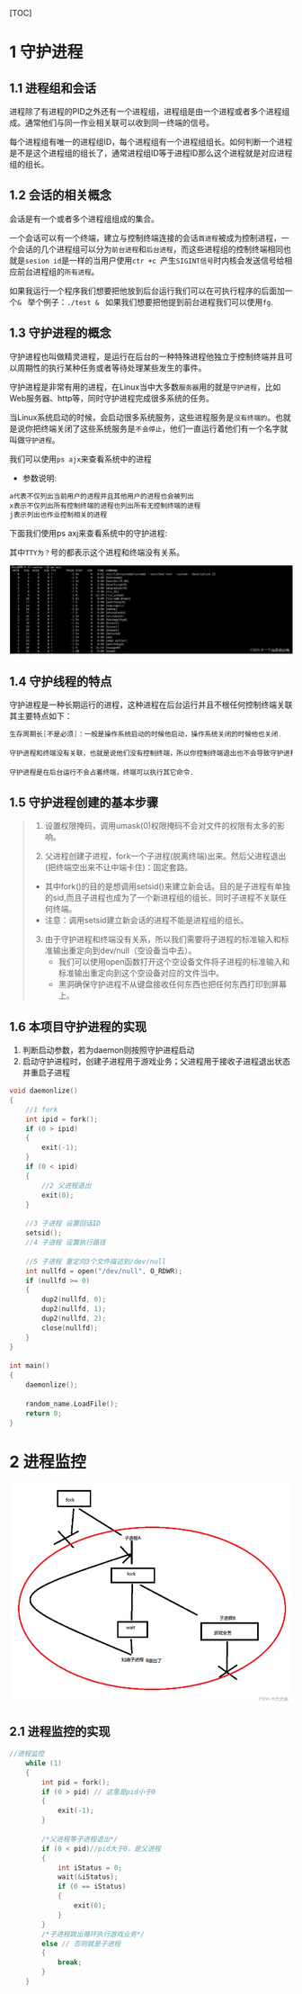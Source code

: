 [TOC]


# 1 守护进程
## 1.1 进程组和会话
进程除了有进程的PID之外还有一个进程组，进程组是由一个进程或者多个进程组成。通常他们与同一作业相关联可以收到同一终端的信号。

每个进程组有唯一的进程组ID，每个进程组有一个进程组组长。如何判断一个进程是不是这个进程组的组长了，通常进程组ID等于进程ID那么这个进程就是对应进程组的组长。

## 1.2 会话的相关概念
会话是有一个或者多个进程组组成的集合。

一个会话可以有一个终端，建立与控制终端连接的会话`首进程`被成为控制进程，一个会话的几个进程组可以分为`前台进程`和`后台进程`，而这些进程组的控制终端相同也就是`sesion id`是一样的当用户使用`ctr +c `产生`SIGINT信号`时内核会发送信号给相应前台进程组的`所有进程`。

如果我运行一个程序我们想要把他放到后台运行我们可以在可执行程序的后面加一个`& `
举个例子：`./test & `
如果我们想要把他提到前台进程我们可以使用`fg`.

## 1.3 守护进程的概念
守护进程也叫做精灵进程，是运行在后台的一种特殊进程他独立于控制终端并且可以周期性的执行某种任务或者等待处理某些发生的事件。

守护进程是非常有用的进程，在Linux当中大多数`服务器`用的就是`守护进程`，比如Web服务器、http等，同时守护进程完成很多系统的任务。

当Linux系统启动的时候，会启动很多系统服务，这些进程服务是`没有终端的`。也就是说你把终端关闭了这些系统服务是`不会停止`，他们一直运行着他们有一个名字就叫做`守护进程`。

我们可以使用`ps ajx`来查看系统中的进程

- 参数说明:

```c
a代表不仅列出当前用户的进程并且其他用户的进程也会被列出
x表示不仅列出所有控制终端的进程也列出所有无控制终端的进程
j表示列出也作业控制相关的进程
```

下面我们使用ps axj来查看系统中的守护进程:

其中`TTY为？`号的都表示这个进程和终端没有关系。

![在这里插入图片描述](./assets/20a401b4fbde495baacafb85ec2fae6a.png)
## 1.4 守护线程的特点
守护进程是一种长期运行的进程，这种进程在后台运行并且不根任何控制终端关联其主要特点如下：


```c
生存周期长[不是必须]：一般是操作系统启动的时候他启动，操作系统关闭的时候他也关闭.

守护进程和终端没有关联，也就是说他们没有控制终端，所以你控制终端退出也不会导致守护进程退出.

守护进程是在后台运行不会占着终端，终端可以执行其它命令.
```

## 1.5 守护进程创建的基本步骤

>  1. 设置权限掩码，调用umask(0)权限掩码不会对文件的权限有太多的影响。
>
>  2. 父进程创建子进程，fork一个子进程(脱离终端)出来。然后父进程退出(把终端空出来不让中端卡住)：固定套路。
>  	 - 其中fork()的目的是想调用setsid()来建立新会话。目的是子进程有单独的sid,而且子进程也成为了一个新进程组的组长，同时子进程不关联任何终端。
>  	 - 注意：调用setsid建立新会话的进程不能是进程组的组长。
>
>  3. 由于守护进程和终端没有关系，所以我们需要将子进程的标准输入和标准输出重定向到dev/null（空设备当中去）。
>  	  -  我们可以使用open函数打开这个空设备文件将子进程的标准输入和标准输出重定向到这个空设备对应的文件当中。
>  	  - 黑洞确保守护进程不从键盘接收任何东西也把任何东西打印到屏幕上。

## 1.6 本项目守护进程的实现
1. 判断启动参数，若为daemon则按照守护进程启动
2. 启动守护进程时，创建子进程用于游戏业务；父进程用于接收子进程退出状态并重启子进程
```c
void daemonlize()
{
	//1 fork
	int ipid = fork();
	if (0 > ipid)
	{
		exit(-1);
	}
	if (0 < ipid)
	{
		//2 父进程退出
		exit(0);
	}
	
	//3 子进程 设置回话ID
	setsid();
	//4 子进程 设置执行路径

	//5 子进程 重定向3个文件描述到/dev/null
	int nullfd = open("/dev/null", O_RDWR);
	if (nullfd >= 0)
	{
		dup2(nullfd, 0);
		dup2(nullfd, 1);
		dup2(nullfd, 2);
		close(nullfd);
	}
}

int main()
{
	daemonlize();

	random_name.LoadFile();
	return 0;
}
```

# 2 进程监控
![在这里插入图片描述](./assets/63c9375c47584f179d9965dd0f51d455.png)
## 2.1 进程监控的实现

```cpp
//进程监控
	while (1)
	{
		int pid = fork();
		if (0 > pid) // 这里是pid小于0
		{
			exit(-1);
		}

		/*父进程等子进程退出*/
		if (0 < pid)//pid大于0，是父进程
		{
			int iStatus = 0;
			wait(&iStatus);
			if (0 == iStatus)
			{
				exit(0);
			}
		}
		/*子进程跳出循环执行游戏业务*/
		else // 否则就是子进程
		{
			break;
		}
	}
```